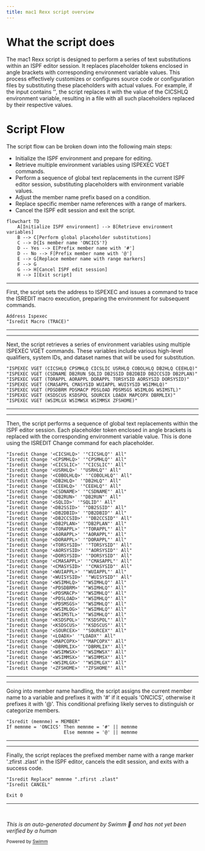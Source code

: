 ```yaml
---
title: mac1 Rexx script overview
---
```

# What the script does

The mac1 Rexx script is designed to perform a series of text substitutions within an ISPF editor session. It replaces placeholder tokens enclosed in angle brackets with corresponding environment variable values. This process effectively customizes or configures source code or configuration files by substituting these placeholders with actual values. For example, if the input contains '<CICSHLQ>', the script replaces it with the value of the CICSHLQ environment variable, resulting in a file with all such placeholders replaced by their respective values.

# Script Flow

The script flow can be broken down into the following main steps:

- Initialize the ISPF environment and prepare for editing.
- Retrieve multiple environment variables using ISPEXEC VGET commands.
- Perform a sequence of global text replacements in the current ISPF editor session, substituting placeholders with environment variable values.
- Adjust the member name prefix based on a condition.
- Replace specific member name references with a range of markers.
- Cancel the ISPF edit session and exit the script.

```mermaid
flowchart TD
    A[Initialize ISPF environment] --> B[Retrieve environment variables]
    B --> C[Perform global placeholder substitutions]
    C --> D{Is member name 'ONCICS'?}
    D -- Yes --> E[Prefix member name with '#']
    D -- No --> F[Prefix member name with '@']
    E --> G[Replace member name with range markers]
    F --> G
    G --> H[Cancel ISPF edit session]
    H --> I[Exit script]
```

<SwmSnippet path="/base/exec/mac1.rexx" line="6">

---

First, the script sets the address to ISPEXEC and issues a command to trace the ISREDIT macro execution, preparing the environment for subsequent commands.

```rexx
Address Ispexec
"Isredit Macro (TRACE)"

```

---

</SwmSnippet>

<SwmSnippet path="/base/exec/mac1.rexx" line="9">

---

Next, the script retrieves a series of environment variables using multiple ISPEXEC VGET commands. These variables include various high-level qualifiers, system IDs, and dataset names that will be used for substitution.

```rexx
"ISPEXEC VGET (CICSHLQ CPSMHLQ CICSLIC USRHLQ COBOLHLQ DB2HLQ CEEHLQ)"
"ISPEXEC VGET (CSDNAME DB2RUN SQLID DB2SSID DB2DBID DB2CCSID DB2PLAN)"
"ISPEXEC VGET (TORAPPL AORAPPL DORAPPL TORSYSID AORSYSID DORSYSID)"
"ISPEXEC VGET (CMASAPPL CMASYSID WUIAPPL WUISYSID WSIMHLQ)"
"ISPEXEC VGET (PDSDBRM PDSMACP PDSLOAD PDSMSGS WSIMLOG WSIMSTL)"
"ISPEXEC VGET (KSDSCUS KSDSPOL SOURCEX LOADX MAPCOPX DBRMLIX)"
"ISPEXEC VGET (WSIMLGX WSIMWSX WSIMMSX ZFSHOME)"
```

---

</SwmSnippet>

<SwmSnippet path="/base/exec/mac1.rexx" line="16">

---

Then, the script performs a sequence of global text replacements within the ISPF editor session. Each placeholder token enclosed in angle brackets is replaced with the corresponding environment variable value. This is done using the ISREDIT Change command for each placeholder.

```rexx
"Isredit Change '<CICSHLQ>' '"CICSHLQ"' All"
"Isredit Change '<CPSMHLQ>' '"CPSMHLQ"' All"
"Isredit Change '<CICSLIC>' '"CICSLIC"' All"
"Isredit Change '<USRHLQ>' '"USRHLQ"' All"
"Isredit Change '<COBOLHLQ>' '"COBOLHLQ"' All"
"Isredit Change '<DB2HLQ>' '"DB2HLQ"' All"
"Isredit Change '<CEEHLQ>' '"CEEHLQ"' All"
"Isredit Change '<CSDNAME>' '"CSDNAME"' All"
"Isredit Change '<DB2RUN>' '"DB2RUN"' All"
"Isredit Change '<SQLID>' '"SQLID"' All"
"Isredit Change '<DB2SSID>' '"DB2SSID"' All"
"Isredit Change '<DB2DBID>' '"DB2DBID"' All"
"Isredit Change '<DB2CCSID>' '"DB2CCSID"' All"
"Isredit Change '<DB2PLAN>' '"DB2PLAN"' All"
"Isredit Change '<TORAPPL>' '"TORAPPL"' All"
"Isredit Change '<AORAPPL>' '"AORAPPL"' All"
"Isredit Change '<DORAPPL>' '"DORAPPL"' All"
"Isredit Change '<TORSYSID>' '"TORSYSID"' All"
"Isredit Change '<AORSYSID>' '"AORSYSID"' All"
"Isredit Change '<DORSYSID>' '"DORSYSID"' All"
"Isredit Change '<CMASAPPL>' '"CMASAPPL"' All"
"Isredit Change '<CMASYSID>' '"CMASYSID"' All"
"Isredit Change '<WUIAPPL>' '"WUIAPPL"' All"
"Isredit Change '<WUISYSID>' '"WUISYSID"' All"
"Isredit Change '<WSIMHLQ>' '"WSIMHLQ"' All"
"Isredit Change '<PDSDBRM>' '"WSIMHLQ"' All"
"Isredit Change '<PDSMACP>' '"WSIMHLQ"' All"
"Isredit Change '<PDSLOAD>' '"WSIMHLQ"' All"
"Isredit Change '<PDSMSGS>' '"WSIMHLQ"' All"
"Isredit Change '<WSIMLOG>' '"WSIMHLQ"' All"
"Isredit Change '<WSIMSTL>' '"WSIMHLQ"' All"
"Isredit Change '<KSDSPOL>' '"KSDSPOL"' All"
"Isredit Change '<KSDSCUS>' '"KSDSCUS"' All"
"Isredit Change '<SOURCEX>' '"SOURCEX"' All"
"Isredit Change '<LOADX>' '"LOADX"' All"
"Isredit Change '<MAPCOPX>' '"MAPCOPX"' All"
"Isredit Change '<DBRMLIX>' '"DBRMLIX"' All"
"Isredit Change '<WSIMWSX>' '"WSIMWSX"' All"
"Isredit Change '<WSIMMSX>' '"WSIMMSX"' All"
"Isredit Change '<WSIMLGX>' '"WSIMLGX"' All"
"Isredit Change '<ZFSHOME>' '"ZFSHOME"' All"
```

---

</SwmSnippet>

<SwmSnippet path="/base/exec/mac1.rexx" line="58">

---

Going into member name handling, the script assigns the current member name to a variable and prefixes it with '#' if it equals 'ONCICS', otherwise it prefixes it with '@'. This conditional prefixing likely serves to distinguish or categorize members.

```rexx
"Isredit (memnme) = MEMBER"
If memnme = 'ONCICS' Then memnme = '#' || memnme
                     Else memnme = '@' || memnme
```

---

</SwmSnippet>

<SwmSnippet path="/base/exec/mac1.rexx" line="61">

---

Finally, the script replaces the prefixed member name with a range marker '.zfirst .zlast' in the ISPF editor, cancels the edit session, and exits with a success code.

```rexx
"Isredit Replace" memnme ".zfirst .zlast"
"Isredit CANCEL"

Exit 0
```

---

</SwmSnippet>

&nbsp;

*This is an auto-generated document by Swimm 🌊 and has not yet been verified by a human*

<SwmMeta version="3.0.0" repo-id="Z2l0aHViJTNBJTNBU3dpbW1pby1nZW5hcHAtbW90b3IlM0ElM0FHaXJpLVN3aW1t" repo-name="Swimmio-genapp-motor"><sup>Powered by [Swimm](https://app.swimm.io/)</sup></SwmMeta>
